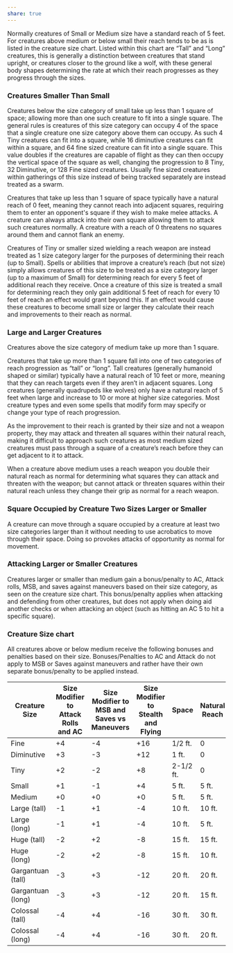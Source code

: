 ```yaml
---
share: true
---
```


Normally creatures of Small or Medium size have a standard reach of 5 feet. For creatures above medium or below small their reach tends to be as is listed in the creature size chart. Listed within this chart are “Tall” and “Long” creatures, this is generally a distinction between creatures that stand upright, or creatures closer to the ground like a wolf, with these general body shapes determining the rate at which their reach progresses as they progress through the sizes.

### Creatures Smaller Than Small

Creatures below the size category of small take up less than 1 square of space; allowing more than one such creature to fit into a single square. The general rules is creatures of this size category can occupy 4 of the space that a single creature one size category above them can occupy. As such 4 Tiny creatures can fit into a square, while 16 diminutive creatures can fit within a square, and 64 fine sized creature can fit into a single square. This value doubles if the creatures are capable of flight as they can then occupy the vertical space of the square as well, changing the progression to 8 Tiny, 32 Diminutive, or 128 Fine sized creatures. Usually fine sized creatures within gatherings of this size instead of being tracked separately are instead treated as a swarm.

Creatures that take up less than 1 square of space typically have a natural reach of 0 feet, meaning they cannot reach into adjacent squares, requiring them to enter an opponent's square if they wish to make melee attacks. A creature can always attack into their own square allowing them to attack such creatures normally. A creature with a reach of 0 threatens no squares around them and cannot flank an enemy.

Creatures of Tiny or smaller sized wielding a reach weapon are instead treated as 1 size category larger for the purposes of determining their reach (up to Small). Spells or abilities that improve a creature’s reach (but not size) simply allows creatures of this size to be treated as a size category larger (up to a maximum of Small) for determining reach for every 5 feet of additional reach they receive. Once a creature of this size is treated a small for determining reach they only gain additional 5 feet of reach for every 10 feet of reach an effect would grant beyond this. If an effect would cause these creatures to become small size or larger they calculate their reach and improvements to their reach as normal.

### Large and Larger Creatures

Creatures above the size category of medium take up more than 1 square.

Creatures that take up more than 1 square fall into one of two categories of reach progression as “tall” or “long”. Tall creatures (generally humanoid shaped or similar) typically have a natural reach of 10 feet or more, meaning that they can reach targets even if they aren’t in adjacent squares. Long creatures (generally quadrupeds like wolves) only have a natural reach of 5 feet when large and increase to 10 or more at higher size categories. Most creature types and even some spells that modify form may specify or change your type of reach progression.

As the improvement to their reach is granted by their size and not a weapon property, they may attack and threaten all squares within their natural reach, making it difficult to approach such creatures as most medium sized creatures must pass through a square of a creature’s reach before they can get adjacent to it to attack.

When a creature above medium uses a reach weapon you double their natural reach as normal for determining what squares they can attack and threaten with the weapon; but cannot attack or threaten squares within their natural reach unless they change their grip as normal for a reach weapon.

### Square Occupied by Creature Two Sizes Larger or Smaller

A creature can move through a square occupied by a creature at least two size categories larger than it without needing to use acrobatics to move through their space. Doing so provokes attacks of opportunity as normal for movement.

### Attacking Larger or Smaller Creatures

Creatures larger or smaller than medium gain a bonus/penalty to AC, Attack rolls, MSB, and saves against maneuvers based on their size category, as seen on the creature size chart. This bonus/penalty applies when attacking and defending from other creatures, but does not apply when doing aid another checks or when attacking an object (such as hitting an AC 5 to hit a specific square).

### Creature Size chart

All creatures above or below medium receive the following bonuses and penalties based on their size. Bonuses/Penalties to AC and Attack do not apply to MSB or Saves against maneuvers and rather have their own separate bonus/penalty to be applied instead.

|Creature Size|Size Modifier to Attack Rolls and AC|Size Modifier to MSB and Saves vs Maneuvers|Size Modifier to Stealth and Flying|Space|Natural Reach|
|---|---|---|---|---|---|
|Fine|+4|-4|+16|1/2 ft.|0|
|Diminutive|+3|-3|+12|1 ft.|0|
|Tiny|+2|-2|+8|2-1/2 ft.|0|
|Small|+1|-1|+4|5 ft.|5 ft.|
|Medium|+0|+0|+0|5 ft.|5 ft.|
|Large (tall)|-1|+1|-4|10 ft.|10 ft.|
|Large (long)|-1|+1|-4|10 ft.|5 ft.|
|Huge (tall)|-2|+2|-8|15 ft.|15 ft.|
|Huge (long)|-2|+2|-8|15 ft.|10 ft.|
|Gargantuan (tall)|-3|+3|-12|20 ft.|20 ft.|
|Gargantuan (long)|-3|+3|-12|20 ft.|15 ft.|
|Colossal (tall)|-4|+4|-16|30 ft.|30 ft.|
|Colossal (long)|-4|+4|-16|30 ft.|20 ft.|